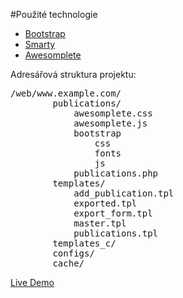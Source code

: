 #Použité technologie

* [Bootstrap](http://getbootstrap.com/)
* [Smarty](http://www.smarty.net/)
* [Awesomplete](https://leaverou.github.io/awesomplete/)

Adresářová struktura projektu:
<pre>
/web/www.example.com/
        publications/
			awesomplete.css
			awesomplete.js
			bootstrap
				css
				fonts
				js
			publications.php
        templates/
            add_publication.tpl
			exported.tpl
			export_form.tpl
			master.tpl
			publications.tpl
        templates_c/
        configs/
        cache/
</pre>

[Live Demo](https://158.194.128.62/smarty/index.php)
